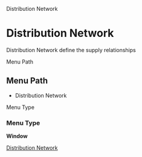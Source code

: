 
Distribution Network
# Distribution Network


Distribution Network define the supply relationships

Menu Path
## Menu Path



- Distribution Network

Menu Type
### Menu Type

**Window**


[Distribution Network](../../functional-guide/window/window-distribution-network.md)